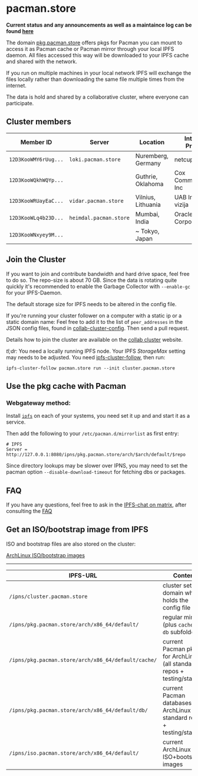 # pacman.store

**Current status and any announcements as well as a maintaince log can be found [here](https://github.com/RubenKelevra/pacman.store/wiki/Status,-Announcements-&-Maintenance)**

The domain [pkg.pacman.store](http://pkg.pacman.store) offers pkgs for Pacman you can mount to access it as Pacman cache or Pacman mirror through your local IPFS daemon. All files accessed this way will be downloaded to your IPFS cache and shared with the network.

If you run on multiple machines in your local network IPFS will exchange the files locally rather than downloading the same file multiple times from the internet.

The data is hold and shared by a collaborative cluster, where everyone can participate.

## Cluster members


| Member ID | Server | Location | Internet-Provider | AS | Provider | 
| - | - | - | - | - | - |
| `12D3KooWMY6rUug...`  | `loki.pacman.store` | Nuremberg, Germany | netcup | AS197540 | @RubenKelevra | 
| `12D3KooWQkhWQYp...` | | Guthrie, Oklahoma | Cox Communications Inc | AS22773 | @teknomunk |
| `12D3KooWRUayEaC...` | `vidar.pacman.store` | Vilnius, Lithuania | UAB Interneto vizija | AS20080814 | @RubenKelevra |
| `12D3KooWLq4b23D...` | `heimdal.pacman.store` | Mumbai, India | Oracle Corporation | AS31898 | @RubenKelevra |
| `12D3KooWNxyey9M...` | | ~ Tokyo, Japan | | AS7506 | _third party_ 


## Join the Cluster

If you want to join and contribute bandwidth and hard drive space, feel free to do so. The repo-size is about 70 GB. Since the data is rotating quite quickly it's recommended to enable the Garbage Collector with `--enable-gc` for your IPFS-Daemon.

The default storage size for IPFS needs to be altered in the config file.

If you're running your cluster follower on a computer with a static ip or a static domain name: Feel free to add it to the list of ```peer_addresses``` in the JSON config files, found in [collab-cluster-config](./collab-cluster-config). Then send a pull request.

Details how to join the cluster are available on the [collab cluster](https://collab.ipfscluster.io/) website.

*tl;dr:* You need a locally running IPFS node. Your IPFS *StorageMax* setting may needs to be adjusted. You need [ipfs-cluster-follow](https://aur.archlinux.org/packages/ipfs-cluster-bin/), then run:

```ipfs-cluster-follow pacman.store run --init cluster.pacman.store```

## Use the pkg cache with Pacman

### Webgateway method:
Install [`ipfs`](https://wiki.archlinux.org/index.php/IPFS) on each of your systems, you need set it up and and start it as a service.

Then add the following to your `/etc/pacman.d/mirrorlist` as first entry:
```
# IPFS
Server = http://127.0.0.1:8080/ipns/pkg.pacman.store/arch/$arch/default/$repo
```

Since directory lookups may be slower over IPNS, you may need to set the pacman option `--disable-download-timeout` for fetching dbs or packages.

## FAQ

If you have any questions, feel free to ask in the [IPFS-chat on matrix](https://riot.im/app/#/room/#ipfs:matrix.org), after consulting the [FAQ](https://github.com/RubenKelevra/pacman.store/wiki/FAQ)

## Get an ISO/bootstrap image from IPFS

ISO and bootstrap files are also stored on the cluster:

[ArchLinux ISO/bootstrap images](http://iso.pacman.store/arch/x86_64/default/)

---

| IPFS-URL | Content |
| - | - |
| `/ipns/cluster.pacman.store` | cluster setup domain which holds the config file |
| `/ipns/pkg.pacman.store/arch/x86_64/default/` | regular mirror (plus `cache` and `db` subfolders) |
| `/ipns/pkg.pacman.store/arch/x86_64/default/cache/` | current Pacman pkgs for ArchLinux (all standard repos + testing/staging) |
| `/ipns/pkg.pacman.store/arch/x86_64/default/db/` | current Pacman databases for ArchLinux  (all standard repos + testing/staging) |
| `/ipns/iso.pacman.store/arch/x86_64/default/` | current ArchLinux ISO+bootstrap images |
